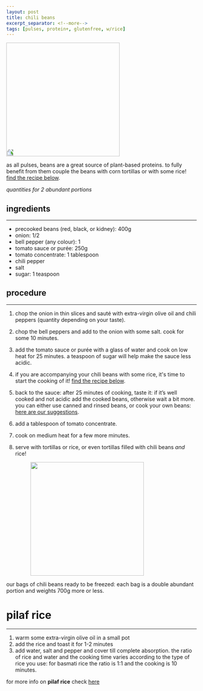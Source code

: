 ```yaml
---
layout: post
title: chili beans
excerpt_separator: <!--more-->
tags: [pulses, protein+, glutenfree, w/rice]
---
```


 <img src="../../../images/chili-beans.jpeg" width="300" style="transform:rotate(270deg);">

<!--more-->

as all pulses, beans are a great source of plant-based proteins. to fully benefit from them couple the beans with corn tortillas or with some rice! [find the recipe below](#pilaf-rice). 

*quantities for 2 abundant portions*

## ingredients
---

- precooked beans (red, black, or kidney): 400g
- onion: 1/2
- bell pepper (any colour): 1
- tomato sauce or purée: 250g
- tomato concentrate: 1 tablespoon
- chili pepper
- salt
- sugar: 1 teaspoon

## procedure
---

1. chop the onion in thin slices and sauté with extra-virgin olive oil and chili peppers (quantity depending on your taste).
2. chop the bell peppers and add to the onion with some salt. cook for some 10 minutes.
3. add the tomato sauce or purée with a glass of water and cook on low heat for 25 minutes. a teaspoon of sugar will help make the sauce less acidic.
4. if you are accompanying your chili beans with some rice, it's time to start the cooking of it!  [find the recipe below](#pilaf-rice). 
5. back to the sauce: after 25 minutes of cooking, taste it: if it’s well cooked and not acidic add the cooked beans, otherwise wait a bit more. you can either use canned and rinsed beans, or cook your own beans: [here are our suggestions](https://fagiolini.github.io/pulses-guide/).
6. add a tablespoon of tomato concentrate.
7. cook on medium heat for a few more minutes.
8. serve with tortillas or rice, or even tortillas filled with chili beans *and* rice! 

   <figure class="image">
   <img src="../../../images/chili-freeze.jpg" width="300">
 <figcaption>our bags of chili beans ready to be freezed: each bag is a double abundant portion and weights 700g more or less.</figcaption>
</figure>


# pilaf rice
---

1. warm some extra-virgin olive oil in a small pot 
2.  add the rice and toast it for 1-2 minutes
3.  add water, salt and pepper and cover till complete absorption. the ratio of rice and water and the cooking time varies according to the type of rice you use: for basmati rice the ratio is 1:1 and the cooking is 10 minutes.
   
   for more info on **pilaf rice** check [here](https://fagiolini.github.io/pilaf-rice/)


